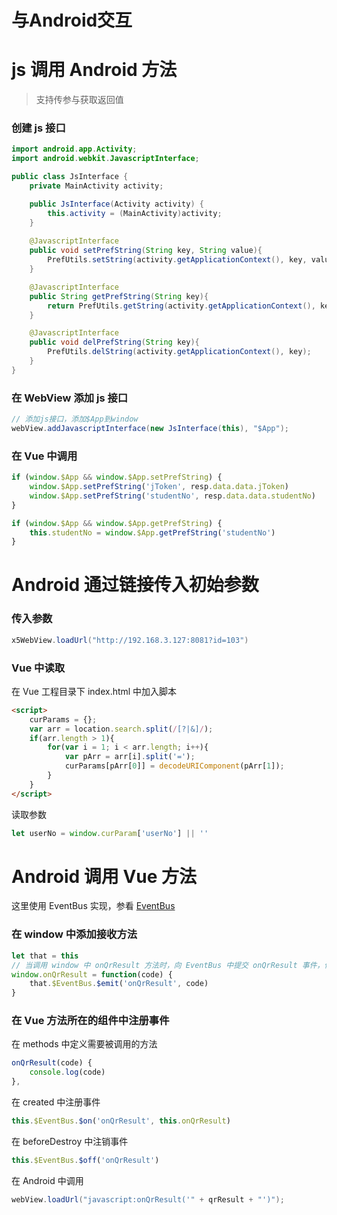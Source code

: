 # 与Android交互



# js 调用 Android 方法

> 支持传参与获取返回值

### 创建 js 接口

```java
import android.app.Activity;
import android.webkit.JavascriptInterface;

public class JsInterface {
    private MainActivity activity;

    public JsInterface(Activity activity) {
        this.activity = (MainActivity)activity;
    }
    
    @JavascriptInterface
    public void setPrefString(String key, String value){
        PrefUtils.setString(activity.getApplicationContext(), key, value);
    }

    @JavascriptInterface
    public String getPrefString(String key){
        return PrefUtils.getString(activity.getApplicationContext(), key, "");
    }

    @JavascriptInterface
    public void delPrefString(String key){
        PrefUtils.delString(activity.getApplicationContext(), key);
    }
}
```

### 在 WebView 添加 js 接口

```java
// 添加js接口，添加$App到window
webView.addJavascriptInterface(new JsInterface(this), "$App");
```

### 在 Vue 中调用

```javascript
if (window.$App && window.$App.setPrefString) {
    window.$App.setPrefString('jToken', resp.data.data.jToken)
    window.$App.setPrefString('studentNo', resp.data.data.studentNo)
}
```

```javascript
if (window.$App && window.$App.getPrefString) {
    this.studentNo = window.$App.getPrefString('studentNo')
}
```



# Android 通过链接传入初始参数

### 传入参数

```java
x5WebView.loadUrl("http://192.168.3.127:8081?id=103")
```

### Vue 中读取

在 Vue 工程目录下 index.html 中加入脚本

```html
<script>
    curParams = {};
    var arr = location.search.split(/[?|&]/);
    if(arr.length > 1){
        for(var i = 1; i < arr.length; i++){
            var pArr = arr[i].split('=');
            curParams[pArr[0]] = decodeURIComponent(pArr[1]);
        }
    }
</script>
```

读取参数

```javascript
let userNo = window.curParam['userNo'] || ''
```



# Android 调用 Vue 方法

这里使用 EventBus 实现，参看 [EventBus](Vue/EventBus.md)

### 在 window 中添加接收方法

```javascript
let that = this
// 当调用 window 中 onQrResult 方法时，向 EventBus 中提交 onQrResult 事件，传入参数
window.onQrResult = function(code) {
	that.$EventBus.$emit('onQrResult', code)
}
```

### 在 Vue 方法所在的组件中注册事件

在 methods 中定义需要被调用的方法

```javascript
onQrResult(code) {
	console.log(code)
},
```

在 created 中注册事件

```javascript
this.$EventBus.$on('onQrResult', this.onQrResult)
```

在 beforeDestroy 中注销事件

```javascript
this.$EventBus.$off('onQrResult')
```

在 Android 中调用

```java
webView.loadUrl("javascript:onQrResult('" + qrResult + "')");
```

